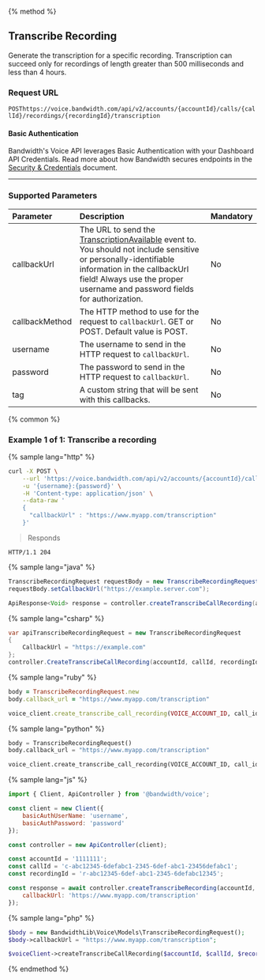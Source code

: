 {% method %}

## Transcribe Recording

Generate the transcription for a specific recording. Transcription can succeed only for recordings of length greater than 500 milliseconds and less than 4 hours.

### Request URL

<code class="get">POST</code>`https://voice.bandwidth.com/api/v2/accounts/{accountId}/calls/{callId}/recordings/{recordingId}/transcription`

#### Basic Authentication

Bandwidth's Voice API leverages Basic Authentication with your Dashboard API Credentials. Read more about how Bandwidth secures endpoints in the [Security & Credentials](../../../guides/accountCredentials.md) document.


---

### Supported Parameters

| Parameter      | Description                                                                                            | Mandatory |
|:---------------|:-------------------------------------------------------------------------------------------------------|:----------|
| callbackUrl    | The URL to send the [TranscriptionAvailable](../../bxml/callbacks/transcriptionAvailable.md) event to. You should not include sensitive or personally-identifiable information in the callbackUrl field! Always use the proper username and password fields for authorization. | No        |
| callbackMethod | The HTTP method to use for the request to `callbackUrl`. GET or POST. Default value is POST.           | No        |
| username       | The username to send in the HTTP request to `callbackUrl`.                                             | No        |
| password       | The password to send in the HTTP request to `callbackUrl`.                                             | No        |
| tag            | A custom string that will be sent with this callbacks.                                                 | No        |

{% common %}

### Example 1 of 1: Transcribe a recording

{% sample lang="http" %}

```bash
curl -X POST \
    --url 'https://voice.bandwidth.com/api/v2/accounts/{accountId}/calls/{callId}/recordings/{recordingId}/transcription' \
    -u '{username}:{password}' \
    -H 'Content-type: application/json' \
    --data-raw '
    {
      "callbackUrl" : "https://www.myapp.com/transcription"
    }'
```

> Responds

```http
HTTP/1.1 204
```

{% sample lang="java" %}

```java
TranscribeRecordingRequest requestBody = new TranscribeRecordingRequest();
requestBody.setCallbackUrl("https://example.server.com");

ApiResponse<Void> response = controller.createTranscribeCallRecording(accountId, callId, recordingId, requestBody);
```

{% sample lang="csharp" %}

```csharp
var apiTranscribeRecordingRequest = new TranscribeRecordingRequest
{
    CallbackUrl = "https://example.com"
};
controller.CreateTranscribeCallRecording(accountId, callId, recordingId, apiTranscribeRecordingRequest);
```

{% sample lang="ruby" %}

```ruby
body = TranscribeRecordingRequest.new
body.callback_url = "https://www.myapp.com/transcription"

voice_client.create_transcribe_call_recording(VOICE_ACCOUNT_ID, call_id, recording_id, :body => body)
```

{% sample lang="python" %}

```python
body = TranscribeRecordingRequest()
body.callback_url = "https://www.myapp.com/transcription"

voice_client.create_transcribe_call_recording(VOICE_ACCOUNT_ID, call_id, recording_id, body=body)
```

{% sample lang="js" %}

```js
import { Client, ApiController } from '@bandwidth/voice';

const client = new Client({
    basicAuthUserName: 'username',
    basicAuthPassword: 'password'
});

const controller = new ApiController(client);

const accountId = '1111111';
const callId = 'c-abc12345-6defabc1-2345-6def-abc1-23456defabc1';
const recordingId = 'r-abc12345-6def-abc1-2345-6defabc12345';

const response = await controller.createTranscribeRecording(accountId, callId, recordingId, {
    callbackUrl: 'https://www.myapp.com/transcription'
});
```

{% sample lang="php" %}

```php
$body = new BandwidthLib\Voice\Models\TranscribeRecordingRequest();
$body->callbackUrl = "https://www.myapp.com/transcription";

$voiceClient->createTranscribeCallRecording($accountId, $callId, $recordingId, $body);
```

{% endmethod %}
